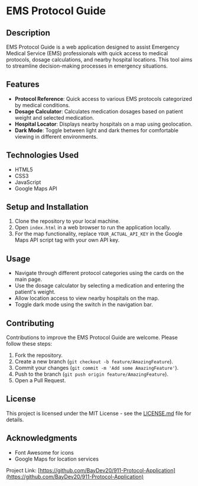 # EMS Protocol Guide

## Description
EMS Protocol Guide is a web application designed to assist Emergency Medical Service (EMS) professionals with quick access to medical protocols, dosage calculations, and nearby hospital locations. This tool aims to streamline decision-making processes in emergency situations.

## Features
- **Protocol Reference**: Quick access to various EMS protocols categorized by medical conditions.
- **Dosage Calculator**: Calculates medication dosages based on patient weight and selected medication.
- **Hospital Locator**: Displays nearby hospitals on a map using geolocation.
- **Dark Mode**: Toggle between light and dark themes for comfortable viewing in different environments.

## Technologies Used
- HTML5
- CSS3
- JavaScript
- Google Maps API

## Setup and Installation
1. Clone the repository to your local machine.
2. Open `index.html` in a web browser to run the application locally.
3. For the map functionality, replace `YOUR_ACTUAL_API_KEY` in the Google Maps API script tag with your own API key.

## Usage
- Navigate through different protocol categories using the cards on the main page.
- Use the dosage calculator by selecting a medication and entering the patient's weight.
- Allow location access to view nearby hospitals on the map.
- Toggle dark mode using the switch in the navigation bar.

## Contributing
Contributions to improve the EMS Protocol Guide are welcome. Please follow these steps:
1. Fork the repository.
2. Create a new branch (`git checkout -b feature/AmazingFeature`).
3. Commit your changes (`git commit -m 'Add some AmazingFeature'`).
4. Push to the branch (`git push origin feature/AmazingFeature`).
5. Open a Pull Request.

## License
This project is licensed under the MIT License - see the [LICENSE.md](LICENSE.md) file for details.

## Acknowledgments
- Font Awesome for icons
- Google Maps for location services

Project Link: [https://github.com/BayDev20/911-Protocol-Application](https://github.com/BayDev20/911-Protocol-Application)